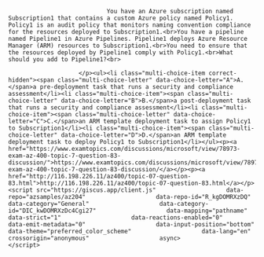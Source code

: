 <p class="card-text">
							
								You have an Azure subscription named Subscription1 that contains a custom Azure policy named Policy1. Policy1 is an audit policy that monitors naming convention compliance for the resources deployed to Subscription1.<br>You have a pipeline named Pipeline1 in Azure Pipelines. Pipeline1 deploys Azure Resource Manager (ARM) resources to Subscription1.<br>You need to ensure that the resources deployed by Pipeline1 comply with Policy1.<br>What should you add to Pipeline1?<br>
							
						</p><ul><li class="multi-choice-item correct-hidden"><span class="multi-choice-letter" data-choice-letter="A">A.</span>a pre-deployment task that runs a security and compliance assessment</li><li class="multi-choice-item"><span class="multi-choice-letter" data-choice-letter="B">B.</span>a post-deployment task that runs a security and compliance assessment</li><li class="multi-choice-item"><span class="multi-choice-letter" data-choice-letter="C">C.</span>an ARM template deployment task to assign Policy1 to Subscription1</li><li class="multi-choice-item"><span class="multi-choice-letter" data-choice-letter="D">D.</span>an ARM template deployment task to deploy Policy1 to Subscription1</li></ul><p><a href="https://www.examtopics.com/discussions/microsoft/view/78973-exam-az-400-topic-7-question-83-discussion/">https://www.examtopics.com/discussions/microsoft/view/78973-exam-az-400-topic-7-question-83-discussion/</a></p><p><a href="http://116.198.226.11/az400/topic-07-question-83.html">http://116.198.226.11/az400/topic-07-question-83.html</a></p><script src="https://giscus.app/client.js"                    data-repo="azsamples/az204"                    data-repo-id="R_kgDOMRXzDQ"                    data-category="General"                    data-category-id="DIC_kwDOMRXzDc4Cgi27"                    data-mapping="pathname"                    data-strict="1"                    data-reactions-enabled="0"                    data-emit-metadata="0"                    data-input-position="bottom"                    data-theme="preferred_color_scheme"                    data-lang="en"                    crossorigin="anonymous"                    async>                    </script>
